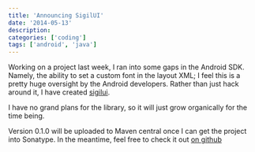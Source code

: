 ```yaml
---
title: 'Announcing SigilUI'
date: '2014-05-13'
description:
categories: ['coding']
tags: ['android', 'java']
---
```


Working on a project last week, I ran into some gaps in the Android SDK. Namely, the ability to set
a custom font in the layout XML; I feel this is a pretty huge oversight by the Android developers.
Rather than just hack around it, I have created [sigilui][1].

I have no grand plans for the library, so it will just grow organically for the time being.

Version 0.1.0 will be uploaded to Maven central once I can get the project into Sonatype. In the
meantime, feel free to check it out [on github][1]

 [1]: https://github.com/sarumont/sigilui
